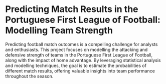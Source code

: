 # Predicting Match Results in the Portuguese First League of Football: Modelling Team Strength

Predicting football match outcomes is a compelling challenge for analysts and enthusiasts. This project focuses on modelling the attacking and defensive strength of teams in the Portuguese First League of Football, along with the impact of home advantage. By leveraging statistical analysis and modelling techniques, the goal is to estimate the probabilities of different match results, offering valuable insights into team performance throughout the season.
